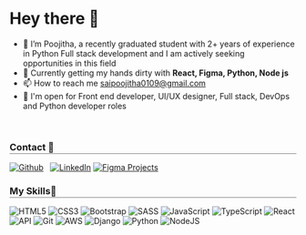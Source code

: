 # Hey there 👋

- 👀 I’m Poojitha, a recently graduated student with 2+ years of experience in Python Full stack development and I am actively seeking opportunities in this field
- 🧠 Currently getting my hands dirty with **React, Figma, Python, Node js**
- 📫 How to reach me saipoojitha0109@gmail.com
- 🤝 I'm open for Front end developer, UI/UX designer, Full stack, DevOps and Python developer roles
<br>
<h3 style="border-bottom: 0.5px solid gray;margin-bottom: 15px;padding-bottom: 1px;font-weight: bold;">Contact 🤙</h3>

[![Github](https://img.shields.io/badge/github-%23121011.svg?style=for-the-badge&logo=github&logoColor=white)](https://github.com/Poojitha0109)
&nbsp;
[![LinkedIn](https://img.shields.io/badge/linkedin-%230077B5.svg?style=for-the-badge&logo=linkedin&logoColor=white)](https://www.linkedin.com/in/saipoojitha/)
[![Figma Projects](https://img.shields.io/badge/Figma%20Projects-%23121011.svg?style=for-the-badge&logo=Figma&Color=F24E1E)](https://www.figma.com/@poojitha0109)
&nbsp;
<h3 style="border-bottom: 0.5px solid gray;margin-bottom: 15px;padding-bottom: 1px;font-weight: bold;">My Skills🚀</h3>

![HTML5](https://img.shields.io/badge/html5-%23E34F26.svg?style=for-the-badge&logo=html5&logoColor=white)
![CSS3](https://img.shields.io/badge/css3-%231572B6.svg?style=for-the-badge&logo=css3&logoColor=white)
![Bootstrap](https://img.shields.io/badge/Bootstrap-563D7C?style=for-the-badge&logo=bootstrap&logoColor=white)
![SASS](https://img.shields.io/badge/SASS-hotpink.svg?style=for-the-badge&logo=SASS&logoColor=white)
![JavaScript](https://img.shields.io/badge/javascript-%23323330.svg?style=for-the-badge&logo=javascript&logoColor=%23F7DF1E)
![TypeScript](https://img.shields.io/badge/typescript-%23007ACC.svg?style=for-the-badge&logo=typescript&logoColor=white)
![React](https://img.shields.io/badge/react-%2320232a.svg?style=for-the-badge&logo=react&logoColor=%2361DAFB)
![API](https://img.shields.io/badge/API-%2320232a.svg?style=for-the-badge&logo=API&logoColor=%2361DAFB)
![Git](https://img.shields.io/badge/GIT-E44C30?style=for-the-badge&logo=git&logoColor=white)
![AWS](https://img.shields.io/badge/Amazon_AWS-232F3E?style=for-the-badge&logo=amazon-aws&logoColor=white)
![Django](https://img.shields.io/badge/Django-%230175C2.svg?style=for-the-badge&logo=Django&logoColor=white)
![Python](https://img.shields.io/badge/python-%23121011.svg?style=for-the-badge&logo=Python&logoColor=white)
![NodeJS](https://img.shields.io/badge/Node.js-43853D?style=for-the-badge&logo=node.js&logoColor=white)
<br>




